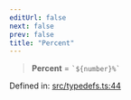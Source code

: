 ```yaml
---
editUrl: false
next: false
prev: false
title: "Percent"
---
```


> **Percent** = `` `${number}%` ``

Defined in: [src/typedefs.ts:44](https://github.com/fabricjs/fabric.js/blob/e114448a1bce9b68a3e1bba337bc0c83a35c1aa5/src/typedefs.ts#L44)
